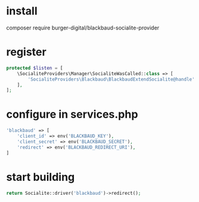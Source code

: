 # install
composer require burger-digital/blackbaud-socialite-provider

# register
```PHP
protected $listen = [
    \SocialiteProviders\Manager\SocialiteWasCalled::class => [
        'SocialiteProviders\Blackbaud\BlackbaudExtendSocialite@handle'
    ],
];
```
# configure in services.php
```PHP
'blackbaud' => [
    'client_id' => env('BLACKBAUD_KEY'),
    'client_secret' => env('BLACKBAUD_SECRET'),
    'redirect' => env('BLACKBAUD_REDIRECT_URI'),
]
```

# start building
```PHP
return Socialite::driver('blackbaud')->redirect();
```
